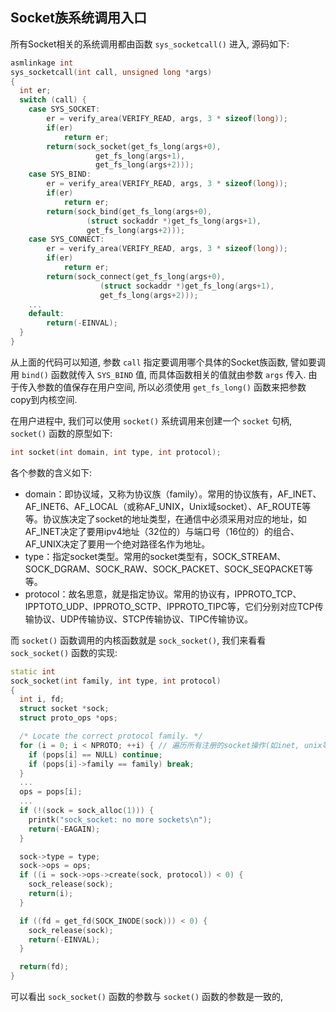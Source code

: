## Socket族系统调用入口

所有Socket相关的系统调用都由函数 `sys_socketcall()` 进入, 源码如下:
```cpp
asmlinkage int
sys_socketcall(int call, unsigned long *args)
{
  int er;
  switch (call) {
    case SYS_SOCKET:
        er = verify_area(VERIFY_READ, args, 3 * sizeof(long));
        if(er)
            return er;
        return(sock_socket(get_fs_long(args+0),
                   get_fs_long(args+1),
                   get_fs_long(args+2)));
    case SYS_BIND:
        er = verify_area(VERIFY_READ, args, 3 * sizeof(long));
        if(er)
            return er;
        return(sock_bind(get_fs_long(args+0),
                 (struct sockaddr *)get_fs_long(args+1),
                 get_fs_long(args+2)));
    case SYS_CONNECT:
        er = verify_area(VERIFY_READ, args, 3 * sizeof(long));
        if(er)
            return er;
        return(sock_connect(get_fs_long(args+0),
                    (struct sockaddr *)get_fs_long(args+1),
                    get_fs_long(args+2)));
    ...
    default:
        return(-EINVAL);
  }
}
```
从上面的代码可以知道, 参数 `call` 指定要调用哪个具体的Socket族函数, 譬如要调用 `bind()` 函数就传入 `SYS_BIND` 值, 而具体函数相关的值就由参数 `args` 传入. 由于传入参数的值保存在用户空间, 所以必须使用 `get_fs_long()` 函数来把参数copy到内核空间.

在用户进程中, 我们可以使用 `socket()` 系统调用来创建一个 `socket` 句柄, `socket()` 函数的原型如下:
```cpp
int socket(int domain, int type, int protocol);
```
各个参数的含义如下:
* domain：即协议域，又称为协议族（family）。常用的协议族有，AF_INET、AF_INET6、AF_LOCAL（或称AF_UNIX，Unix域socket）、AF_ROUTE等等。协议族决定了socket的地址类型，在通信中必须采用对应的地址，如AF_INET决定了要用ipv4地址（32位的）与端口号（16位的）的组合、AF_UNIX决定了要用一个绝对路径名作为地址。
* type：指定socket类型。常用的socket类型有，SOCK_STREAM、SOCK_DGRAM、SOCK_RAW、SOCK_PACKET、SOCK_SEQPACKET等等。
* protocol：故名思意，就是指定协议。常用的协议有，IPPROTO_TCP、IPPTOTO_UDP、IPPROTO_SCTP、IPPROTO_TIPC等，它们分别对应TCP传输协议、UDP传输协议、STCP传输协议、TIPC传输协议。

而 `socket()` 函数调用的内核函数就是 `sock_socket()`, 我们来看看 `sock_socket()` 函数的实现:
```cpp
static int
sock_socket(int family, int type, int protocol)
{
  int i, fd;
  struct socket *sock;
  struct proto_ops *ops;

  /* Locate the correct protocol family. */
  for (i = 0; i < NPROTO; ++i) { // 遍历所有注册的socket操作(如inet, unix等)
    if (pops[i] == NULL) continue;
    if (pops[i]->family == family) break;
  }
  ...
  ops = pops[i];
  ...
  if (!(sock = sock_alloc(1))) {
    printk("sock_socket: no more sockets\n");
    return(-EAGAIN);
  }

  sock->type = type;
  sock->ops = ops;
  if ((i = sock->ops->create(sock, protocol)) < 0) {
    sock_release(sock);
    return(i);
  }

  if ((fd = get_fd(SOCK_INODE(sock))) < 0) {
    sock_release(sock);
    return(-EINVAL);
  }

  return(fd);
}
```
可以看出 `sock_socket()` 函数的参数与 `socket()` 函数的参数是一致的, 
